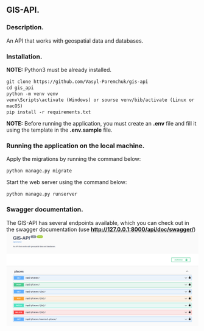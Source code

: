 ## GIS-API.

### Description.

An API that works with geospatial data and databases.

### Installation.

**NOTE:** Python3 must be already installed.

```shell
git clone https://github.com/Vasyl-Poremchuk/gis-api
cd gis_api
python -m venv venv
venv\Scripts\activate (Windows) or sourse venv/bib/activate (Linux or macOS)
pip install -r requirements.txt
```

**NOTE:** Before running the application, you must create an **.env** file and fill it using the  template in the **.env.sample** file.

### Running the application on the local machine.

Apply the migrations by running the command below:

```shell
python manage.py migrate
```

Start the web server using the command below:

```shell
python manage.py runserver
```

### Swagger documentation.

The GIS-API has several endpoints available, which you can check out in the swagger documentation (use **http://127.0.0.1:8000/api/doc/swagger/**)
![img.png](demo/images/img.png)
